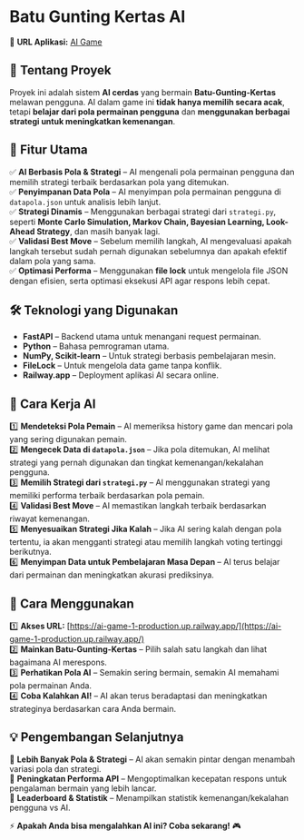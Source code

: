 # **Batu Gunting Kertas AI**  

🔗 **URL Aplikasi:** [AI Game](https://ai-game-1-production.up.railway.app/)  

## **📌 Tentang Proyek**  
Proyek ini adalah sistem **AI cerdas** yang bermain **Batu-Gunting-Kertas** melawan pengguna. AI dalam game ini **tidak hanya memilih secara acak**, tetapi **belajar dari pola permainan pengguna** dan **menggunakan berbagai strategi untuk meningkatkan kemenangan**.  

## **🧠 Fitur Utama**  
✅ **AI Berbasis Pola & Strategi** – AI mengenali pola permainan pengguna dan memilih strategi terbaik berdasarkan pola yang ditemukan.  
✅ **Penyimpanan Data Pola** – AI menyimpan pola permainan pengguna di `datapola.json` untuk analisis lebih lanjut.  
✅ **Strategi Dinamis** – Menggunakan berbagai strategi dari `strategi.py`, seperti **Monte Carlo Simulation, Markov Chain, Bayesian Learning, Look-Ahead Strategy**, dan masih banyak lagi.  
✅ **Validasi Best Move** – Sebelum memilih langkah, AI mengevaluasi apakah langkah tersebut sudah pernah digunakan sebelumnya dan apakah efektif dalam pola yang sama.  
✅ **Optimasi Performa** – Menggunakan **file lock** untuk mengelola file JSON dengan efisien, serta optimasi eksekusi API agar respons lebih cepat.  

## **🛠️ Teknologi yang Digunakan**  
- **FastAPI** – Backend utama untuk menangani request permainan.  
- **Python** – Bahasa pemrograman utama.  
- **NumPy, Scikit-learn** – Untuk strategi berbasis pembelajaran mesin.  
- **FileLock** – Untuk mengelola data game tanpa konflik.  
- **Railway.app** – Deployment aplikasi AI secara online.  

## **🚀 Cara Kerja AI**  
1️⃣ **Mendeteksi Pola Pemain** – AI memeriksa history game dan mencari pola yang sering digunakan pemain.  
2️⃣ **Mengecek Data di `datapola.json`** – Jika pola ditemukan, AI melihat strategi yang pernah digunakan dan tingkat kemenangan/kekalahan pengguna.  
3️⃣ **Memilih Strategi dari `strategi.py`** – AI menggunakan strategi yang memiliki performa terbaik berdasarkan pola pemain.  
4️⃣ **Validasi Best Move** – AI memastikan langkah terbaik berdasarkan riwayat kemenangan.  
5️⃣ **Menyesuaikan Strategi Jika Kalah** – Jika AI sering kalah dengan pola tertentu, ia akan mengganti strategi atau memilih langkah voting tertinggi berikutnya.  
6️⃣ **Menyimpan Data untuk Pembelajaran Masa Depan** – AI terus belajar dari permainan dan meningkatkan akurasi prediksinya.  

## **📌 Cara Menggunakan**  
1️⃣ **Akses URL:** [https://ai-game-1-production.up.railway.app/](https://ai-game-1-production.up.railway.app/)  
2️⃣ **Mainkan Batu-Gunting-Kertas** – Pilih salah satu langkah dan lihat bagaimana AI merespons.  
3️⃣ **Perhatikan Pola AI** – Semakin sering bermain, semakin AI memahami pola permainan Anda.  
4️⃣ **Coba Kalahkan AI!** – AI akan terus beradaptasi dan meningkatkan strateginya berdasarkan cara Anda bermain.  

## **💡 Pengembangan Selanjutnya**  
🔹 **Lebih Banyak Pola & Strategi** – AI akan semakin pintar dengan menambah variasi pola dan strategi.  
🔹 **Peningkatan Performa API** – Mengoptimalkan kecepatan respons untuk pengalaman bermain yang lebih lancar.  
🔹 **Leaderboard & Statistik** – Menampilkan statistik kemenangan/kekalahan pengguna vs AI.  

⚡ **Apakah Anda bisa mengalahkan AI ini? Coba sekarang!** 🎮
